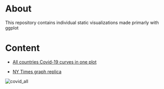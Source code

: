 # About

This repository contains individual static visualizations made primarly with ggplot 

# Content

- [All countries Covid-19 curves in one plot](https://github.com/rafalopezv/staticVIs/tree/master/joyPlotCovid)

- [NY Times graph replica ](https://github.com/rafalopezv/Single-visualizations/tree/master/nytCovidReplica)

![covid_all](https://user-images.githubusercontent.com/17109075/189339483-6245d754-5100-4949-a623-8546ea6d2565.svg)
